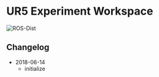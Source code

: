 UR5 Experiment Workspace
========================

![ROS-Dist](https://img.shields.io/badge/ROS-Kinetic-green.svg)

Changelog
---------

+ 2018-06-14
    - initialize


